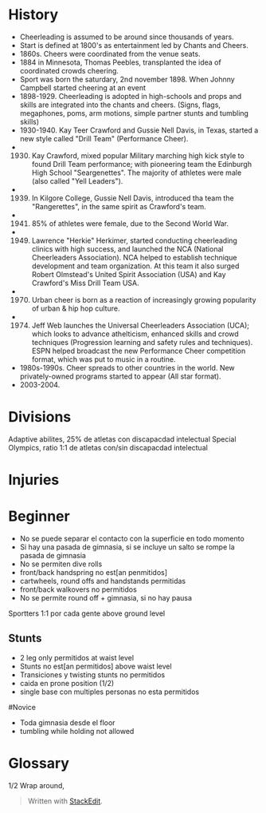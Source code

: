
# History
- Cheerleading is assumed to be around since thousands of years.
- Start is defined at 1800's as entertainment led by Chants and Cheers.
- 1860s. Cheers were coordinated from the venue seats.
- 1884 in Minnesota, Thomas Peebles, transplanted the idea of coordinated crowds cheering.
- Sport was born the saturdary, 2nd november 1898. When Johnny Campbell started cheering at an event
- 1898-1929. Cheerleading is adopted in high-schools and props and skills are integrated into the chants and cheers. (Signs, flags, megaphones, poms, arm motions, simple partner stunts and tumbling skills)
- 1930-1940. Kay Teer Crawford and Gussie Nell Davis, in Texas, started a new style called "Drill Team" (Performance Cheer).
- 1930. Kay Crawford, mixed popular Military marching high kick style to found Drill Team performance; with pioneering team the Edinburgh High School "Seargenettes". The majority of athletes were male (also called "Yell Leaders").
- 1939. In Kilgore College, Gussie Nell Davis, introduced tha team the "Rangerettes", in the same spirit as Crawford's team.
- 1941. 85% of athletes were female, due to the Second World War.
- 1949. Lawrence "Herkie" Herkimer, started conducting cheerleading clinics with high success, and launched the NCA (National Cheerleaders Association). NCA helped to establish technique development and team organization. At this team it also surged Robert Olmstead's United Spirit Association (USA) and Kay Crawford's Miss Drill Team USA.
- 1970. Urban cheer is born as a reaction of increasingly growing popularity of urban & hip hop culture.
- 1974. Jeff Web launches the Universal Cheerleaders Association (UCA); which looks to advance athelticism, enhanced skills and crowd techniques (Progression learning and safety rules and techniques). ESPN helped broadcast the new Performance Cheer competition format, which was put to music in a routine. 
- 1980s-1990s. Cheer spreads to other countries in the world. New privately-owned programs started to appear (All star format).
- 2003-2004. 

# Divisions
Adaptive abilites, 25% de atletas con discapacdad intelectual
Special Olympics, ratio 1:1 de atletas con/sin discapacdad intelectual


# Injuries



# Beginner

- No se puede separar el contacto con la superficie en todo momento
- Si hay una pasada de gimnasia, si se incluye un salto se rompe la pasada de gimnasia
- No se permiten dive rolls
- front/back handspring no est[an penmitidos]
- cartwheels, round offs and handstands permitidas
- front/back walkovers no permitidos
- No se permite round off + gimnasia, si no hay pausa

Sportters 1:1 por cada gente above ground level

## Stunts

- 2 leg only permitidos at waist level
- Stunts no est[an permitidos] above waist level
- Transiciones y twisting stunts no permitidos
- caida en prone position (1/2)
- single base con multiples personas no esta permitidos


#Novice 

- Toda gimnasia desde el floor
- tumbling while holding not allowed


# Glossary
1/2 Wrap around, 



> Written with [StackEdit](https://stackedit.io/).
<!--stackedit_data:
eyJoaXN0b3J5IjpbMTUyODI3MTAzMSwtODk0OTI1Mzg3LDYzNj
A5Njk2OF19
-->